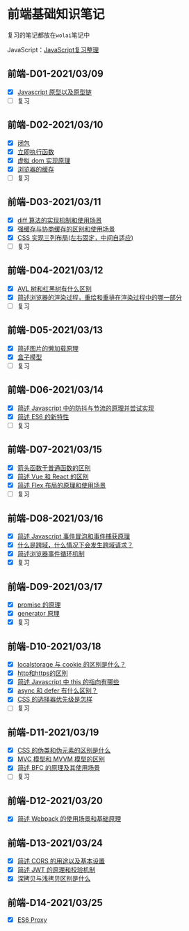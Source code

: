 # 前端基础知识笔记

复习的笔记都放在` wolai `笔记中

JavaScript：[JavaScript复习整理](https://www.wolai.com/marlon/7EYA6ANFw8mZgLENQktJYn?theme=light)

## 前端-D01-2021/03/09

- [x] [Javascript 原型以及原型链](https://www.wolai.com/marlon/sdKiE4B9cZsCmueJ1uhbsQ)
- [ ] 复习 
## 前端-D02-2021/03/10

- [x] [闭包](https://www.wolai.com/marlon/rhjzNg2R663ySH65hrBrzr)
- [x] [立即执行函数](https://www.wolai.com/marlon/popsqrAXfgSSo1VUjKvoF8)
- [x] [虚拟 dom 实现原理](https://www.wolai.com/marlon/ubbdPbbEZGnxGJ8KQPPTaX)
- [x] [浏览器的缓存](https://www.wolai.com/marlon/2Umk1Pp1DwWewXDdBSjotE)
- [ ] 复习 
## 前端-D03-2021/03/11

- [x] [diff 算法的实现机制和使用场景](https://www.wolai.com/marlon/gLruA61s6d76HBahj4k5VN)
- [x] [强缓存与协商缓存的区别和使用场景](https://www.wolai.com/marlon/b6Wep4XexS2dMXoDGoxzKs)
- [x] [CSS 实现三列布局(左右固定，中间自适应)](https://www.wolai.com/marlon/iAc3NCz9zbRffWHKQvnwv9)
- [ ] 复习 
## 前端-D04-2021/03/12

- [x] [AVL 树和红黑树有什么区别](https://www.wolai.com/marlon/mMyDcPbK7dC35VR2Pjj3kb)
- [x] [简述浏览器的渲染过程，重绘和重排在渲染过程中的哪一部分](https://www.wolai.com/marlon/sbz3eeA6LMEaJ9n8Utt6CR)
- [ ] 复习 
## 前端-D05-2021/03/13

- [x] [简述图片的懒加载原理](https://www.wolai.com/marlon/izHwoeX9aCC9AiYzQA3vkt)
- [x] [盒子模型](https://www.wolai.com/marlon/p4EaFSZxYhVnyB8oNoBMnL)
- [ ] 复习 
## 前端-D06-2021/03/14

- [x] [简述 Javascript 中的防抖与节流的原理并尝试实现](https://www.wolai.com/marlon/bggp2uEfyXVQxhJQaPYny5)
- [x] [简述 ES6 的新特性](https://www.wolai.com/marlon/2CZqjnyMAM6FZqJMVQpmW3)
- [ ] 复习 
## 前端-D07-2021/03/15

- [x] [箭头函数于普通函数的区别](https://www.wolai.com/marlon/eJBTZpXMwXactB7WYRMStj)
- [x] [简述 Vue 和 React 的区别](https://www.wolai.com/marlon/9iRjtcshbTiVGRP5LNxRZ)
- [x] [简述 Flex 布局的原理和使用场景](https://www.wolai.com/marlon/vL6P1J6krDTr9UgovoMznH)
- [ ] 复习 
## 前端-D08-2021/03/16

- [x] [简述 Javascript 事件冒泡和事件捕获原理](https://www.wolai.com/marlon/9V2XhULZir2QM5GrYn2Yqv)
- [x] [什么是跨域，什么情况下会发生跨域请求？](https://www.wolai.com/marlon/2pS1kvyjmcYVi8m385h76N)
- [x] [简述浏览器事件循环机制](https://www.wolai.com/marlon/jAMf2tEPbPzvomFPbUsYE2)
- [x] 复习 

## 前端-D09-2021/03/17

- [x] [promise 的原理](https://www.wolai.com/marlon/qFtcsD8rUSrTKfhvwVLdfy)
- [x] [generator 原理](https://www.wolai.com/marlon/nY8sHCaM7rFfwQLjBF9xse)
- [x] 复习 

## 前端-D10-2021/03/18

- [x] [localstorage 与 cookie 的区别是什么？](https://www.wolai.com/marlon/5ZzeWC6roYsZZanQ7whzG4)
- [x] [http和https的区别](https://www.wolai.com/marlon/papVzWqjzAGP6QgTs6hGRb)
- [x] [简述 Javascript 中 this 的指向有哪些](https://www.wolai.com/marlon/gPcCakEJUNAm5z74weihvp)
- [x] [async 和 defer 有什么区别？](https://www.wolai.com/marlon/aaRzaRF29k6SKKfFwsZxdz)
- [x] [CSS 的选择器优先级是怎样](https://www.wolai.com/marlon/7tbLcyacbsusumqdJV9oQc)
- [ ] 复习 

## 前端-D11-2021/03/19

- [x] [CSS 的伪类和伪元素的区别是什么](https://www.wolai.com/marlon/o4aJfjnueUGHJPg2DU184L)
- [x] [MVC 模型和 MVVM 模型的区别](https://www.wolai.com/marlon/7TWGrjLUJUkqXCSR5jhhar)
- [x] [简述 BFC 的原理及其使用场景](https://www.wolai.com/marlon/34TMk3QDfTN765JqAjfDqc)
- [ ] 复习 

## 前端-D12-2021/03/20

- [x] [简述 Webpack 的使用场景和基础原理](https://www.wolai.com/marlon/jVvuAtPADR3cCCdbjMNPAL)

## 前端-D13-2021/03/24

- [x] [简述 CORS 的用途以及基本设置](https://www.wolai.com/marlon/5BDGdGkUGRbyZSNDQs7UyZ)
- [x] [简述 JWT 的原理和校验机制](https://www.wolai.com/marlon/7bDEMypR9UuADsZFzdSP3M)
- [x] [深拷贝与浅拷贝区别是什么](https://www.wolai.com/marlon/cLk8TFdChJgxiNXpxFQHER)

## 前端-D14-2021/03/25

- [x] [ES6 Proxy](https://www.wolai.com/marlon/7KJ2Ecv2FC77JSqQ8qPp8s)